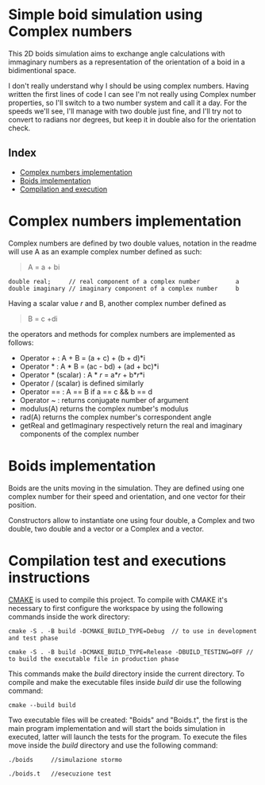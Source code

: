 # Simple boid simulation using Complex numbers
This 2D boids simulation aims to exchange angle calculations with immaginary numbers as a representation of the orientation of a boid in a bidimentional space.

I don't really understand why I should be using complex numbers.
Having written the first lines of code I can see I'm not really using Complex number properties, so I'll switch to a two number system and call it a day.
For the speeds we'll see, I'll manage with two double just fine, and I'll try not to convert to radians nor degrees, but keep it in double also for the orientation check.

## Index
* [Complex numbers implementation](#complex-numbers-implementation)
* [Boids implementation](#boids-implementation)
* [Compilation and execution](#compilation-test-and-executions-instructions)

# Complex numbers implementation
Complex numbers are defined by two double values, notation in the readme will use A as an example complex number defined as such:

> A = a + bi

```
double real;     // real component of a complex number          a
double imaginary // imaginary component of a complex number     b
```
Having a scalar value _r_ and B, another complex number defined as

> B = c +di

the operators and methods for complex numbers are implemented as follows:


* Operator + : A + B = (a + c) + (b + d)*i
* Operator * : A * B = (ac - bd) + (ad + bc)*i 
* Operator * (scalar) : A * _r_ = a*_r_ + b*_r_*i
* Operator / (scalar) is defined similarly  
* Operator == : A == B if a == c && b == d
* Operator ~ : returns conjugate number of argument
* modulus(A) returns the complex number's modulus
* rad(A)  returns the complex number's correspondent angle
* getReal and getImaginary respectively return the real and imaginary components of the complex number

# Boids implementation
Boids are the units moving in the simulation.
They are defined using one complex number for their speed and orientation, and one vector for their position.

Constructors allow to instantiate one using four double, a Complex and two double, two double and a vector or a Complex and a vector.

# Compilation test and executions instructions

[CMAKE](https://cmake.org/) is used to compile this project. 
To compile with CMAKE it's necessary to first configure the workspace by using the following commands inside the work directory:

```
cmake -S . -B build -DCMAKE_BUILD_TYPE=Debug  // to use in development and test phase

cmake -S . -B build -DCMAKE_BUILD_TYPE=Release -DBUILD_TESTING=OFF // to build the executable file in production phase
```

This commands make the _build_ directory inside the current directory.
To compile and make the executable files inside _build_ dir use the following command:

```
cmake --build build
```

Two executable files will be created: "Boids" and "Boids.t", the first is the main program implementation and will start the boids simulation in executed, latter will launch the tests for the program.
To execute the files move inside the _build_ directory and use the following command:

```
./boids     //simulazione stormo

./boids.t   //esecuzione test
```
